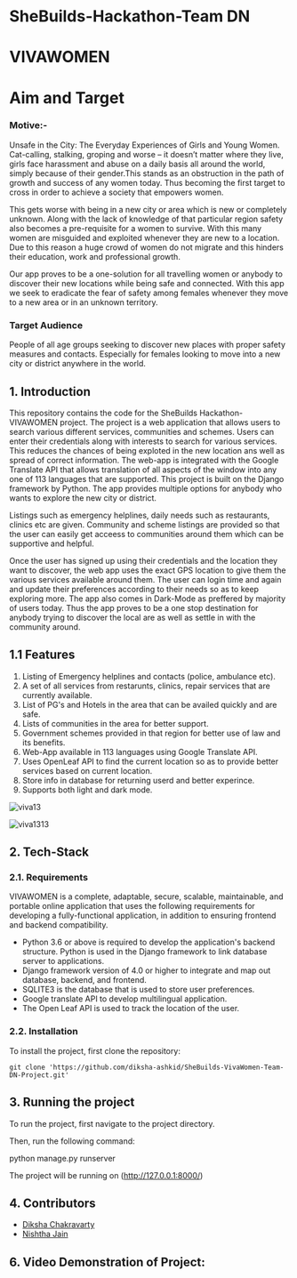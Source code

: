 # SheBuilds-Hackathon-Team DN
# VIVAWOMEN

# Aim and Target
### Motive:-
Unsafe in the City: The Everyday Experiences of Girls and Young Women. Cat-calling, stalking, groping and worse – it doesn’t matter where they live, girls face harassment and abuse on a daily basis all around the world, simply because of their gender.This stands as an obstruction in the path of growth and success of any women today. Thus becoming the first target to cross in order to achieve a society that empowers women.

This gets worse with being in a new city or area which is new or completely unknown. Along with the lack of knowledge of that particular region safety also becomes a pre-requisite for a women to survive. With this many women are misguided and exploited whenever they are new to a location. Due to this reason a huge crowd of women do not migrate and this hinders their education, work and professional growth. 

Our app proves to be a one-solution for all travelling women or anybody to discover their new locations while being safe and connected. With this app we seek to eradicate the fear of safety among females whenever they move to a new area or in an unknown territory.

### Target Audience
People of all age groups seeking to discover new places with proper safety measures and contacts. Especially for females looking to move into a new city or district anywhere in the world.

## 1. Introduction

This repository contains the code for the SheBuilds Hackathon-VIVAWOMEN project. The project is a web application that allows users to search various different services, communities and schemes. Users can enter their credentials along with interests to search for various services. This reduces the chances of being exploted in the new location ans well as spread of correct information. The web-app is integrated with the Google Translate API that allows translation of all aspects of the window into any one of 113 languages that are supported. This project is built on the Django framework by Python. The app provides multiple options for anybody who wants to explore the new city or district.

Listings such as emergency helplines, daily needs such as restaurants, clinics etc are given. Community and scheme listings are provided so that the user can easily get acceess to communities around them which can be supportive and helpful.

Once the user has signed up using their credentials and the location they want to discover, the web app uses the exact GPS location to give them the various services available around them. The user can login time and again and update their preferences according to their needs so as to keep exploring more. The app also comes in Dark-Mode as preffered by majority of users today. Thus the app proves to be a one stop destination for anybody trying to discover the local are as well as settle in with the community around.

## 1.1 Features
1. Listing of Emergency helplines and contacts (police, ambulance etc).
2. A set of all services from restarunts, clinics, repair services that are currently available.
3. List of PG's and Hotels in the area that can be availed quickly and are safe.
4. Lists of communities in the area for better support.
5. Government schemes provided in that region for better use of law and its benefits.
6. Web-App available in 113 languages using Google Translate API.
7. Uses OpenLeaf API to find the current location so as to provide better services based on current location.
8. Store info in database for returning userd and better experince.
9. Supports both light and dark mode.


![viva13](https://user-images.githubusercontent.com/89176434/211189219-f90f5299-2e46-47af-9ccc-3c5ca9bdd403.png)

![viva1313](https://user-images.githubusercontent.com/89176434/211189288-147dc0c5-4e2d-4aa0-8fe2-079154c4d5f5.png)

## 2. Tech-Stack

### 2.1. Requirements

VIVAWOMEN is a complete, adaptable, secure, scalable, maintainable, and portable online application that uses the following requirements for developing a fully-functional application, in addition to ensuring frontend and backend compatibility.

  * Python 3.6 or above is required to develop the application's backend structure. Python is
   used in the Django framework to link database server to applications.
  * Django framework version of 4.0 or higher to integrate and map out database, backend, and
  frontend.
  * SQLITE3 is the database that is used to store user preferences.
  * Google translate API to develop multilingual application.
  * The Open Leaf API is used to track the location of the user.
   

### 2.2. Installation

To install the project, first clone the repository:

`git clone 'https://github.com/diksha-ashkid/SheBuilds-VivaWomen-Team-DN-Project.git'`


## 3. Running the project

To run the project, first navigate to the project directory.

Then, run the following command:

python manage.py runserver

The project will be running on (http://127.0.0.1:8000/)

## 4. Contributors

  * [Diksha Chakravarty](https://github.com/diksha-ashkid)
  * [Nishtha Jain](https://github.com/2002nishthajain)


## 6. Video Demonstration of Project:



